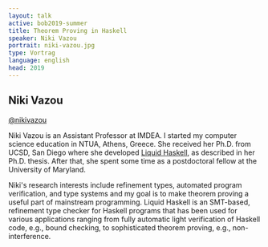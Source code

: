 ```yaml
---
layout: talk
active: bob2019-summer
title: Theorem Proving in Haskell
speaker: Niki Vazou
portrait: niki-vazou.jpg
type: Vortrag
language: english
head: 2019
---
```


## Niki Vazou

[@nikivazou](http://twitter.com/#!/nikivazou)

Niki Vazou is an Assistant Professor at IMDEA. I started my computer
science education in NTUA, Athens, Greece. She received her Ph.D. from
UCSD, San Diego where she developed [Liquid
Haskell](https://ucsd-progsys.github.io/liquidhaskell-blog/), as
described in her Ph.D. thesis. After that, she spent some time as a
postdoctoral fellow at the University of Maryland.

Niki's research interests include refinement types, automated program
verification, and type systems and my goal is to make theorem proving
a useful part of mainstream programming. Liquid Haskell is an
SMT-based, refinement type checker for Haskell programs that has been
used for various applications ranging from fully automatic light
verification of Haskell code, e.g., bound checking, to sophisticated
theorem proving, e.g., non-interference.

